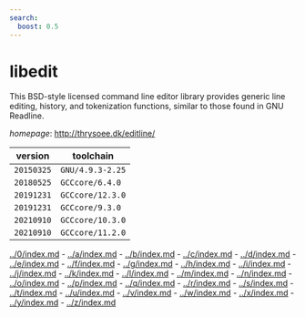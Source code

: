 ```yaml
---
search:
  boost: 0.5
---
```

# libedit

This BSD-style licensed command line editor library provides generic line editing, history, and tokenization functions, similar to those found in GNU Readline.

*homepage*: <http://thrysoee.dk/editline/>

version | toolchain
--------|----------
``20150325`` | ``GNU/4.9.3-2.25``
``20180525`` | ``GCCcore/6.4.0``
``20191231`` | ``GCCcore/12.3.0``
``20191231`` | ``GCCcore/9.3.0``
``20210910`` | ``GCCcore/10.3.0``
``20210910`` | ``GCCcore/11.2.0``

[../0/index.md](0) - [../a/index.md](a) - [../b/index.md](b) - [../c/index.md](c) - [../d/index.md](d) - [../e/index.md](e) - [../f/index.md](f) - [../g/index.md](g) - [../h/index.md](h) - [../i/index.md](i) - [../j/index.md](j) - [../k/index.md](k) - [../l/index.md](l) - [../m/index.md](m) - [../n/index.md](n) - [../o/index.md](o) - [../p/index.md](p) - [../q/index.md](q) - [../r/index.md](r) - [../s/index.md](s) - [../t/index.md](t) - [../u/index.md](u) - [../v/index.md](v) - [../w/index.md](w) - [../x/index.md](x) - [../y/index.md](y) - [../z/index.md](z)

